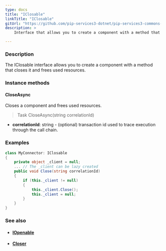 ```yaml
---
type: docs
title: "IClosable"
linkTitle: "IClosable"
gitUrl: "https://github.com/pip-services3-dotnet/pip-services3-commons-dotnet"
description: >
    Interface that allows you to create a component with a method that closes it and frees used resources.

---
```


### Description

The IClosable interface allows you to create a component with a method that closes it and frees used resources.

### Instance methods 

#### CloseAsync
Closes a component and frees used resources.

> Task CloseAsync(string correlationId)

- **correlationId**: string - (optional) transaction id used to trace execution through the call chain.

### Examples
```cs
class MyConnector: IClosable 
{
    private object _client = null;
    ... // The _client can be lazy created
    public void Close(string correlationId)
    {
        if (this._client != null)
        {   
            this._client.Close();
            this._client = null;
        }
    }
}

```

### See also
- #### [IOpenable](../iopenable)
- #### [Closer](../closer)
